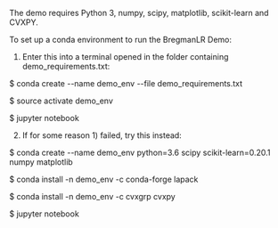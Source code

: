 The demo requires Python 3, numpy, scipy, matplotlib, scikit-learn and CVXPY. 

To set up a conda environment to run the BregmanLR Demo:

1) Enter this into a terminal opened in the folder containing demo_requirements.txt:
 
$ conda create --name demo_env --file demo_requirements.txt
$ source activate demo_env
$ jupyter notebook

2) If for some reason 1) failed, try this instead:

$ conda create --name demo_env python=3.6 scipy scikit-learn=0.20.1 numpy matplotlib

$ conda install -n demo_env -c conda-forge lapack
$ conda install -n demo_env -c cvxgrp cvxpy

$ jupyter notebook